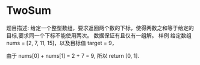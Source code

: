 # TwoSum
题目描述:
 给定一个整型数组，要求返回两个数的下标，使得两数之和等于给定的目标,要求同一个下标不能使用两次。
 数据保证有且仅有一组解。
 样例
 给定数组 nums = [2, 7, 11, 15]，以及目标值 target = 9，

 由于 nums[0] + nums[1] = 2 + 7 = 9,
 所以 return [0, 1].
